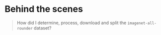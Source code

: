# Behind the scenes

> How did I determine, process, download and split the `imagenet-all-rounder` dataset?
